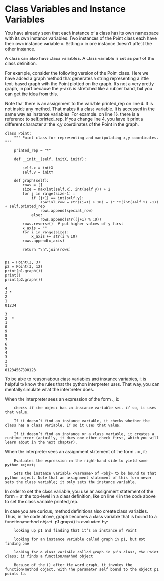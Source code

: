 # Class Variables and Instance Variables

You have already seen that each instance of a class has its own namespace with its own instance variables. Two instances of the Point class each have their own instance variable x. Setting x in one instance doesn’t affect the other instance.

A class can also have class variables. A class variable is set as part of the class definition.

For example, consider the following version of the Point class. Here we have added a graph method that generates a string representing a little text-based graph with the Point plotted on the graph. It’s not a very pretty graph, in part because the y-axis is stretched like a rubber band, but you can get the idea from this.

Note that there is an assignment to the variable printed_rep on line 4. It is not inside any method. That makes it a class variable. It is accessed in the same way as instance variables. For example, on line 16, there is a reference to self.printed_rep. If you change line 4, you have it print a different character at the x,y coordinates of the Point in the graph.
```
class Point:
    """ Point class for representing and manipulating x,y coordinates. """

    printed_rep = "*"

    def __init__(self, initX, initY):

        self.x = initX
        self.y = initY

    def graph(self):
        rows = []
        size = max(int(self.x), int(self.y)) + 2
        for j in range(size-1) :
            if (j+1) == int(self.y):
                special_row = str((j+1) % 10) + (" "*(int(self.x) -1)) + self.printed_rep
                rows.append(special_row)
            else:
                rows.append(str((j+1) % 10))
        rows.reverse()  # put higher values of y first
        x_axis = ""
        for i in range(size):
            x_axis += str(i % 10)
        rows.append(x_axis)

        return "\n".join(rows)


p1 = Point(2, 3)
p2 = Point(3, 12)
print(p1.graph())
print()
print(p2.graph())

4
3 *
2
1
01234

3
2  *
1
0
9
8
7
6
5
4
3
2
1
01234567890123
```

To be able to reason about class variables and instance variables, it is helpful to know the rules that the python interpreter uses. That way, you can mentally simulate what the interpreter does.

When the interpreter sees an expression of the form <obj>.<varname>, it:

        Checks if the object has an instance variable set. If so, it uses that value.

        If it doesn’t find an instance variable, it checks whether the class has a class variable. If so it uses that value.

        If it doesn’t find an instance or a class variable, it creates a runtime error (actually, it does one other check first, which you will learn about in the next chapter).

When the interpreter sees an assignment statement of the form <obj>.<varname> = <expr>, it:

        Evaluates the expression on the right-hand side to yield some python object;

        Sets the instance variable <varname> of <obj> to be bound to that python object. Note that an assignment statement of this form never sets the class variable; it only sets the instance variable.

In order to set the class variable, you use an assignment statement of the form <varname> = <expr> at the top-level in a class definition, like on line 4 in the code above to set the class variable printed_rep.

In case you are curious, method definitions also create class variables. Thus, in the code above, graph becomes a class variable that is bound to a function/method object. p1.graph() is evaluated by:

        looking up p1 and finding that it’s an instance of Point

        looking for an instance variable called graph in p1, but not finding one

        looking for a class variable called graph in p1’s class, the Point class; it finds a function/method object

        Because of the () after the word graph, it invokes the function/method object, with the parameter self bound to the object p1 points to.


